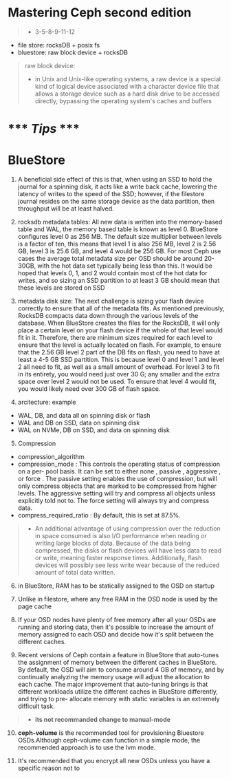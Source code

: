 # Mastering Ceph second edition
> - 3-5-8-9-11-12

- file store: rocksDB + posix fs
- bluestore: raw block device + rocksDB
> raw block device:
> - in Unix and Unix-like operating systems, a raw device is a special kind of logical device associated with a character device file that allows a storage device such as a hard disk drive to be accessed directly, bypassing the operating system's caches and buffers

# *** **_Tips_** ***
# **BlueStore**
1. A beneficial side
effect of this is that, when using an SSD to hold the journal for a spinning disk, it acts like a
write back cache, lowering the latency of writes to the speed of the SSD; however, if the
filestore journal resides on the same storage device as the data partition, then throughput
will be at least halved.

2. rocksdb metadata tables: All new data is written into the memory-based table and WAL, the memory based table is
known as level 0. BlueStore configures level 0 as 256 MB. The default size multiplier
between levels is a factor of ten, this means that level 1 is also 256 MB, level 2 is 2.56 GB,
level 3 is 25.6 GB, and level 4 would be 256 GB. For most Ceph use cases the average total
metadata size per OSD should be around 20-30GB, with the hot data set typically being less
than this. It would be hoped that levels 0, 1, and 2 would contain most of the hot data for
writes, and so sizing an SSD partition to at least 3 GB should mean that these levels are
stored on SSD

3. metadata disk size: The next challenge is sizing your flash device correctly to ensure that all of the metadata
fits. As mentioned previously, RocksDB compacts data down through the various levels of
the database. When BlueStore creates the files for the RocksDB, it will only place a certain
level on your flash device if the whole of that level would fit in it. Therefore, there are
minimum sizes required for each level to ensure that the level is actually located on flash.
For example, to ensure that the 2.56 GB level 2 part of the DB fits on flash, you need to have
at least a 4-5 GB SSD partition. This is because level 0 and level 1 and level 2 all need to fit,
as well as a small amount of overhead. For level 3 to fit in its entirety, you would need just
over 30 G; any smaller and the extra space over level 2 would not be used. To ensure that
level 4 would fit, you would likely need over 300 GB of flash space.

4. arcitecture: example
- WAL, DB, and data all on spinning disk or flash
- WAL and DB on SSD, data on spinning disk
- WAL on NVMe, DB on SSD, and data on spinning disk

5. Compression
- compression_algorithm
- compression_mode : This controls the operating status of compression on a per-
pool basis. It can be set to either none , passive , aggressive , or force . The
passive setting enables the use of compression, but will only compress objects
that are marked to be compressed from higher levels. The aggressive setting
will try and compress all objects unless explicitly told not to. The force setting
will always try and compress data.
- compress_required_ratio : By default, this is set at 87.5%.
> - An additional advantage of using compression over the reduction in space consumed is
also I/O performance when reading or writing large blocks of data. Because of the data
being compressed, the disks or flash devices will have less data to read or write, meaning
faster response times. Additionally, flash devices will possibly see less write wear because
of the reduced amount of total data written.

6. in BlueStore, RAM has to be statically assigned to the OSD on startup
7. Unlike in filestore, where any free RAM in the OSD node is used by the page cache
8. If your OSD nodes have plenty of free memory after all your OSDs are running and storing
data, then it's possible to increase the amount of memory assigned to each OSD and decide
how it's split between the different caches.

9. Recent versions of Ceph contain a feature in BlueStore that auto-tunes the assignment of
memory between the different caches in BlueStore. By default, the OSD will aim to
consume around 4 GB of memory, and by continually analyzing the memory usage will
adjust the allocation to each cache. The major improvement that auto-tuning brings is that
different workloads utilize the different caches in BlueStore differently, and trying to pre-
allocate memory with static variables is an extremely difficult task.
> - **its not recommanded change to manual-mode**

10. **ceph-volume** is the recommended tool for provisioning Bluestore OSDs.Although ceph-volume can function in a simple mode, the recommended approach is to
use the lvm mode.

11. It's recommended that you
encrypt all new OSDs unless you have a specific reason not to

